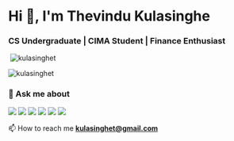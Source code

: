 

<h1 align="justify">Hi 👋, I'm Thevindu Kulasinghe</h1>
<h3 align="justify">CS Undergraduate | CIMA Student | Finance Enthusiast</h3>

<p>&nbsp;<img align="justify" src="https://github-readme-stats.vercel.app/api?username=kulasinghet&show_icons=true&locale=en" alt="kulasinghet" /></p> <p><img align="justify" src="https://github-readme-stats.vercel.app/api/top-langs?username=kulasinghet&show_icons=true&locale=en&layout=compact" alt="kulasinghet" /></p>


<h3 align="justify">  💬 Ask me about</h3>
  
  <img src="https://img.icons8.com/color/48/000000/javascript--v1.png"/> <img src="https://img.icons8.com/color/48/000000/typescript.png"/> <img src="https://img.icons8.com/color/48/000000/nodejs.png"/> <img src="https://img.icons8.com/color/48/000000/react-native.png"/> <img src="https://img.icons8.com/fluency/48/000000/azure-1.png"/> <img src="https://img.icons8.com/color/48/000000/mongodb.png"/> 


 📫 How to reach me **kulasinghet@gmail.com**

     







